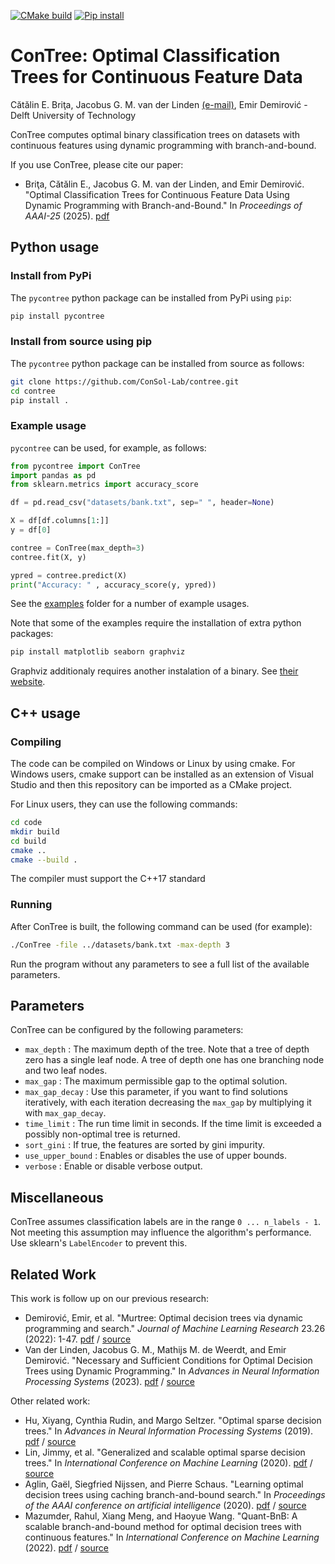 [![CMake build](https://github.com/ConSol-Lab/contree/actions/workflows/cmake.yml/badge.svg)](https://github.com/ConSol-Lab/contree/actions/workflows/cmake.yml)
[![Pip install](https://github.com/ConSol-Lab/contree/actions/workflows/pip.yml/badge.svg)](https://github.com/ConSol-Lab/contree/actions/workflows/pip.yml)

# ConTree: Optimal Classification Trees for Continuous Feature Data
Cătălin E. Briţa, Jacobus G. M. van der Linden [(e-mail)](mailto:J.G.M.vanderLinden@tudelft.nl), Emir Demirović - 
Delft University of Technology

ConTree computes optimal binary classification trees on datasets with continuous features using dynamic programming with branch-and-bound.

If you use ConTree, please cite our paper:
* Briţa, Cătălin E., Jacobus G. M. van der Linden, and Emir Demirović. "Optimal Classification Trees for Continuous Feature Data Using Dynamic Programming with Branch-and-Bound." In _Proceedings of AAAI-25_ (2025). [pdf](https://arxiv.org/pdf/2501.07903)

## Python usage

### Install from PyPi
The `pycontree` python package can be installed from PyPi using `pip`:

```sh
pip install pycontree
```

### Install from source using pip
The `pycontree` python package can be installed from source as follows:

```sh
git clone https://github.com/ConSol-Lab/contree.git
cd contree
pip install . 
```

### Example usage
`pycontree` can be used, for example, as follows:

```python
from pycontree import ConTree
import pandas as pd
from sklearn.metrics import accuracy_score

df = pd.read_csv("datasets/bank.txt", sep=" ", header=None)

X = df[df.columns[1:]]
y = df[0]

contree = ConTree(max_depth=3)
contree.fit(X, y)

ypred = contree.predict(X)
print("Accuracy: " , accuracy_score(y, ypred))
```


See the [examples](examples) folder for a number of example usages.

Note that some of the examples require the installation of extra python packages:

```sh
pip install matplotlib seaborn graphviz
```

Graphviz additionaly requires another instalation of a binary. See [their website](https://graphviz.org/download/).

## C++ usage

### Compiling
The code can be compiled on Windows or Linux by using cmake. For Windows users, cmake support can be installed as an extension of Visual Studio and then this repository can be imported as a CMake project.

For Linux users, they can use the following commands:

```sh
cd code
mkdir build
cd build
cmake ..
cmake --build .
```
The compiler must support the C++17 standard

### Running
After ConTree is built, the following command can be used (for example):
```sh
./ConTree -file ../datasets/bank.txt -max-depth 3
```

Run the program without any parameters to see a full list of the available parameters.

## Parameters
ConTree can be configured by the following parameters:
* `max_depth` : The maximum depth of the tree. Note that a tree of depth zero has a single leaf node. A tree of depth one has one branching node and two leaf nodes.
* `max_gap` : The maximum permissible gap to the optimal solution.
* `max_gap_decay` : Use this parameter, if you want to find solutions iteratively, with each iteration decreasing the `max_gap` by multiplying it with `max_gap_decay`.
* `time_limit` : The run time limit in seconds. If the time limit is exceeded a possibly non-optimal tree is returned.
* `sort_gini` : If true, the features are sorted by gini impurity.
* `use_upper_bound` : Enables or disables the use of upper bounds.
* `verbose` : Enable or disable verbose output.

## Miscellaneous 
ConTree assumes classification labels are in the range `0 ... n_labels - 1`. Not meeting this assumption may influence the algorithm's performance. Use sklearn's `LabelEncoder` to prevent this.


## Related Work
This work is follow up on our previous research:
* Demirović, Emir, et al. "Murtree: Optimal decision trees via dynamic programming and search." _Journal of Machine Learning Research_ 23.26 (2022): 1-47. [pdf](https://www.jmlr.org/papers/volume23/20-520/20-520.pdf) / [source](https://bitbucket.org/EmirD/murtree/src/master/)
* Van der Linden, Jacobus G. M., Mathijs M. de Weerdt, and Emir Demirović. "Necessary and Sufficient Conditions for Optimal Decision Trees using Dynamic Programming." In _Advances in Neural Information Processing Systems_ (2023). [pdf](https://arxiv.org/pdf/2305.19706) / [source](https://github.com/AlgTUDelft/pystreed)

Other related work:
* Hu, Xiyang, Cynthia Rudin, and Margo Seltzer. "Optimal sparse decision trees." In _Advances in Neural Information Processing Systems_ (2019). [pdf](https://proceedings.neurips.cc/paper_files/paper/2019/file/ac52c626afc10d4075708ac4c778ddfc-Paper.pdf) / [source](https://github.com/xiyanghu/OSDT)
* Lin, Jimmy, et al. "Generalized and scalable optimal sparse decision trees." In _International Conference on Machine Learning_ (2020). [pdf](https://proceedings.mlr.press/v119/lin20g/lin20g.pdf) / [source](https://github.com/Jimmy-Lin/GeneralizedOptimalSparseDecisionTrees)
* Aglin, Gaël, Siegfried Nijssen, and Pierre Schaus. "Learning optimal decision trees using caching branch-and-bound search." In _Proceedings of the AAAI conference on artificial intelligence_ (2020). [pdf](https://ojs.aaai.org/index.php/AAAI/article/download/5711/5567) / [source](https://github.com/aia-uclouvain/pydl8.5)
* Mazumder, Rahul, Xiang Meng, and Haoyue Wang. "Quant-BnB: A scalable branch-and-bound method for optimal decision trees with continuous features." In _International Conference on Machine Learning_ (2022). [pdf](https://proceedings.mlr.press/v162/mazumder22a/mazumder22a.pdf) / [source](https://github.com/mengxianglgal/Quant-BnB)
